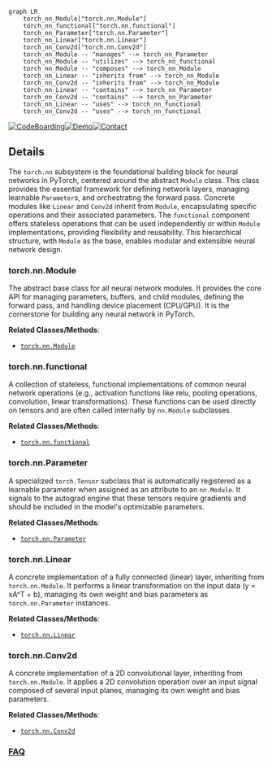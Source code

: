 ```mermaid
graph LR
    torch_nn_Module["torch.nn.Module"]
    torch_nn_functional["torch.nn.functional"]
    torch_nn_Parameter["torch.nn.Parameter"]
    torch_nn_Linear["torch.nn.Linear"]
    torch_nn_Conv2d["torch.nn.Conv2d"]
    torch_nn_Module -- "manages" --> torch_nn_Parameter
    torch_nn_Module -- "utilizes" --> torch_nn_functional
    torch_nn_Module -- "composes" --> torch_nn_Module
    torch_nn_Linear -- "inherits from" --> torch_nn_Module
    torch_nn_Conv2d -- "inherits from" --> torch_nn_Module
    torch_nn_Linear -- "contains" --> torch_nn_Parameter
    torch_nn_Conv2d -- "contains" --> torch_nn_Parameter
    torch_nn_Linear -- "uses" --> torch_nn_functional
    torch_nn_Conv2d -- "uses" --> torch_nn_functional
```

[![CodeBoarding](https://img.shields.io/badge/Generated%20by-CodeBoarding-9cf?style=flat-square)](https://github.com/CodeBoarding/GeneratedOnBoardings)[![Demo](https://img.shields.io/badge/Try%20our-Demo-blue?style=flat-square)](https://www.codeboarding.org/demo)[![Contact](https://img.shields.io/badge/Contact%20us%20-%20contact@codeboarding.org-lightgrey?style=flat-square)](mailto:contact@codeboarding.org)

## Details

The `torch.nn` subsystem is the foundational building block for neural networks in PyTorch, centered around the abstract `Module` class. This class provides the essential framework for defining network layers, managing learnable `Parameter`s, and orchestrating the forward pass. Concrete modules like `Linear` and `Conv2d` inherit from `Module`, encapsulating specific operations and their associated parameters. The `functional` component offers stateless operations that can be used independently or within `Module` implementations, providing flexibility and reusability. This hierarchical structure, with `Module` as the base, enables modular and extensible neural network design.

### torch.nn.Module
The abstract base class for all neural network modules. It provides the core API for managing parameters, buffers, and child modules, defining the forward pass, and handling device placement (CPU/GPU). It is the cornerstone for building any neural network in PyTorch.


**Related Classes/Methods**:

- <a href="https://github.com/pytorch/pytorch/blob/main/torch/nn/modules/module.py" target="_blank" rel="noopener noreferrer">`torch.nn.Module`</a>


### torch.nn.functional
A collection of stateless, functional implementations of common neural network operations (e.g., activation functions like relu, pooling operations, convolution, linear transformations). These functions can be used directly on tensors and are often called internally by `nn.Module` subclasses.


**Related Classes/Methods**:

- <a href="https://github.com/pytorch/pytorch/blob/main/torch/nn/functional.py" target="_blank" rel="noopener noreferrer">`torch.nn.functional`</a>


### torch.nn.Parameter
A specialized `torch.Tensor` subclass that is automatically registered as a learnable parameter when assigned as an attribute to an `nn.Module`. It signals to the autograd engine that these tensors require gradients and should be included in the model's optimizable parameters.


**Related Classes/Methods**:

- <a href="https://github.com/pytorch/pytorch/blob/main/torch/nn/parameter.py" target="_blank" rel="noopener noreferrer">`torch.nn.Parameter`</a>


### torch.nn.Linear
A concrete implementation of a fully connected (linear) layer, inheriting from `torch.nn.Module`. It performs a linear transformation on the input data (y = xA^T + b), managing its own weight and bias parameters as `torch.nn.Parameter` instances.


**Related Classes/Methods**:

- <a href="https://github.com/pytorch/pytorch/blob/main/torch/nn/modules/linear.py" target="_blank" rel="noopener noreferrer">`torch.nn.Linear`</a>


### torch.nn.Conv2d
A concrete implementation of a 2D convolutional layer, inheriting from `torch.nn.Module`. It applies a 2D convolution operation over an input signal composed of several input planes, managing its own weight and bias parameters.


**Related Classes/Methods**:

- <a href="https://github.com/pytorch/pytorch/blob/main/torch/nn/modules/conv.py" target="_blank" rel="noopener noreferrer">`torch.nn.Conv2d`</a>




### [FAQ](https://github.com/CodeBoarding/GeneratedOnBoardings/tree/main?tab=readme-ov-file#faq)